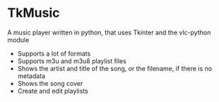 # TkMusic
A music player written in python, that uses Tkinter and the vlc-python module

- Supports a lot of formats
- Supports m3u and m3u8 playlist files
- Shows the artist and title of the song, or the filename, if there is no metadata
- Shows the song cover
- Create and edit playlists
